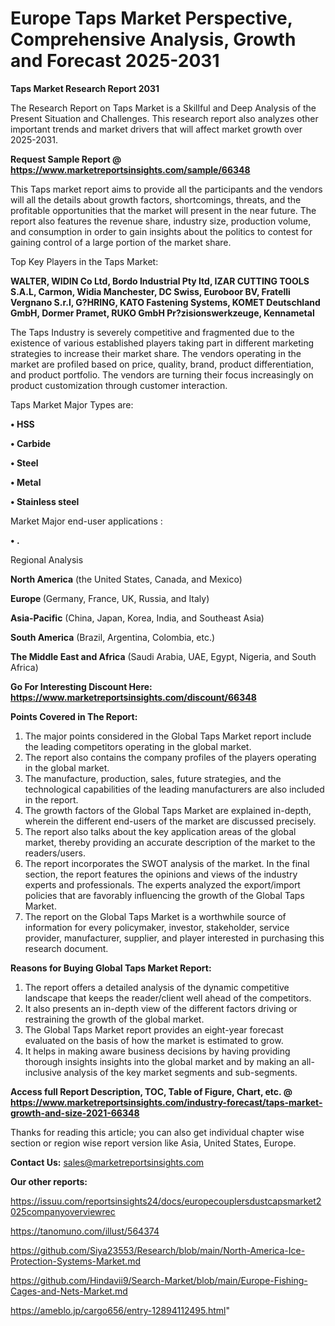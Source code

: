 # Europe Taps Market Perspective, Comprehensive Analysis, Growth and Forecast 2025-2031

<strong>Taps Market Research Report 2031</strong>

The Research Report on Taps Market is a Skillful and Deep Analysis of the Present Situation and Challenges. This research report also analyzes other important trends and market drivers that will affect market growth over 2025-2031.

<strong>Request Sample Report @ <a href=https://www.marketreportsinsights.com/sample/66348>https://www.marketreportsinsights.com/sample/66348</a></strong>

This Taps market report aims to provide all the participants and the vendors will all the details about growth factors, shortcomings, threats, and the profitable opportunities that the market will present in the near future. The report also features the revenue share, industry size, production volume, and consumption in order to gain insights about the politics to contest for gaining control of a large portion of the market share.

Top Key Players in the Taps Market:

<strong>WALTER, WIDIN Co Ltd, Bordo Industrial Pty ltd, IZAR CUTTING TOOLS S.A.L, Carmon, Widia Manchester, DC Swiss, Euroboor BV, Fratelli Vergnano S.r.l, G?HRING, KATO Fastening Systems, KOMET Deutschland GmbH, Dormer Pramet, RUKO GmbH Pr?zisionswerkzeuge, Kennametal</strong>

The Taps Industry is severely competitive and fragmented due to the existence of various established players taking part in different marketing strategies to increase their market share. The vendors operating in the market are profiled based on price, quality, brand, product differentiation, and product portfolio. The vendors are turning their focus increasingly on product customization through customer interaction.

Taps Market Major Types are:

<strong>• HSS

• Carbide

• Steel

• Metal

• Stainless steel</strong>

Market Major end-user applications :

<strong>• .</strong>

Regional Analysis

</u><strong><b>North America</b></strong> (the United States, Canada, and Mexico)

<strong><b>Europe </b></strong>(Germany, France, UK, Russia, and Italy)

<strong><b>Asia-Pacific</b></strong> (China, Japan, Korea, India, and Southeast Asia)

<strong><b>South America</b></strong> (Brazil, Argentina, Colombia, etc.)

<strong><b>The Middle East and Africa</b></strong> (Saudi Arabia, UAE, Egypt, Nigeria, and South Africa)

<strong>Go For Interesting Discount Here: <a href=https://www.marketreportsinsights.com/discount/66348>https://www.marketreportsinsights.com/discount/66348</a></strong>

<strong>Points Covered in The Report:</strong>
<ol>
  <li>The major points considered in the Global Taps Market report include the leading competitors operating in the global market.</li>
  <li>The report also contains the company profiles of the players operating in the global market.</li>
  <li>The manufacture, production, sales, future strategies, and the technological capabilities of the leading manufacturers are also included in the report.</li>
  <li>The growth factors of the Global Taps Market are explained in-depth, wherein the different end-users of the market are discussed precisely.</li>
  <li>The report also talks about the key application areas of the global market, thereby providing an accurate description of the market to the readers/users.</li>
  <li>The report incorporates the SWOT analysis of the market. In the final section, the report features the opinions and views of the industry experts and professionals. The experts analyzed the export/import policies that are favorably influencing the growth of the Global Taps Market.</li>
  <li>The report on the Global Taps Market is a worthwhile source of information for every policymaker, investor, stakeholder, service provider, manufacturer, supplier, and player interested in purchasing this research document.</li>
</ol>
<strong>Reasons for Buying Global Taps Market Report:</strong>

<ol>
  <li>The report offers a detailed analysis of the dynamic competitive landscape that keeps the reader/client well ahead of the competitors.</li>
  <li>It also presents an in-depth view of the different factors driving or restraining the growth of the global market.</li>
  <li>The Global Taps Market report provides an eight-year forecast evaluated on the basis of how the market is estimated to grow.</li>
  <li>It helps in making aware business decisions by having providing thorough insights insights into the global market and by making an all-inclusive analysis of the key market segments and sub-segments.</li>
</ol>
<strong>Access full Report Description, TOC, Table of Figure, Chart, etc. @ <a href=https://www.marketreportsinsights.com/industry-forecast/taps-market-growth-and-size-2021-66348>https://www.marketreportsinsights.com/industry-forecast/taps-market-growth-and-size-2021-66348</a></strong>


Thanks for reading this article; you can also get individual chapter wise section or region wise report version like Asia, United States, Europe.

<strong>Contact Us:</strong>
sales@marketreportsinsights.com

<strong>Our other reports:</strong>

<a href=https://issuu.com/reportsinsights24/docs/europecouplersdustcapsmarket2025companyoverviewrec>https://issuu.com/reportsinsights24/docs/europecouplersdustcapsmarket2025companyoverviewrec</a>

<a href=https://tanomuno.com/illust/564374>https://tanomuno.com/illust/564374</a>

<a href=https://github.com/Siya23553/Research/blob/main/North-America-Ice-Protection-Systems-Market.md>https://github.com/Siya23553/Research/blob/main/North-America-Ice-Protection-Systems-Market.md</a>

<a href=https://github.com/Hindavii9/Search-Market/blob/main/Europe-Fishing-Cages-and-Nets-Market.md>https://github.com/Hindavii9/Search-Market/blob/main/Europe-Fishing-Cages-and-Nets-Market.md</a>

<a href=https://ameblo.jp/cargo656/entry-12894112495.html>https://ameblo.jp/cargo656/entry-12894112495.html</a>"
